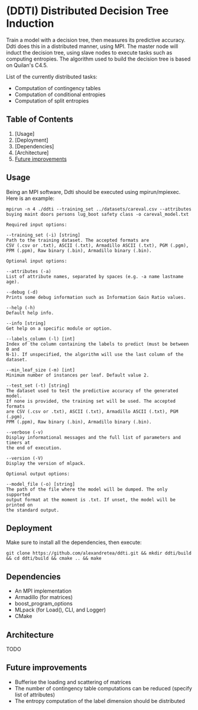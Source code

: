 # (DDTI) Distributed Decision Tree Induction
Train a model with a decision tree, then measures its predictive accuracy.
Ddti does this in a distributed manner, using MPI. The master node will induct
the decision tree, using slave nodes to execute tasks such as computing
entropies. The algorithm used to build the decision tree is based on Quilan's C4.5.

List of the currently distributed tasks:
- Computation of contingency tables
- Computation of conditional entropies
- Computation of split entropies

## Table of Contents
1. [Usage]
2. [Deployment]
3. [Dependencies]
4. [Architecture]
5. [Future improvements](#future-improvements)

## Usage
Being an MPI software, Ddti should be executed using mpirun/mpiexec. Here is an
example:

```mpirun -n 4 ./ddti --training_set ../datasets/careval.csv --attributes buying maint doors persons lug_boot safety class -o careval_model.txt```

```
Required input options:

--training_set (-i) [string]
Path to the training dataset. The accepted formats are
CSV (.csv or .txt), ASCII (.txt), Armadillo ASCII (.txt), PGM (.pgm),
PPM (.ppm), Raw binary (.bin), Armadillo binary (.bin).

Optional input options:

--attributes (-a)
List of attribute names, separated by spaces (e.g. -a name lastname age).

--debug (-d)
Prints some debug information such as Information Gain Ratio values.

--help (-h)
Default help info.

--info [string]
Get help on a specific module or option.

--labels_column (-l) [int]
Index of the column containing the labels to predict (must be between 0 and
N-1). If unspecified, the algorithm will use the last column of the dataset.

--min_leaf_size (-m) [int]
Minimum number of instances per leaf. Default value 2.

--test_set (-t) [string]
The dataset used to test the predictive accuracy of the generated model.
If none is provided, the training set will be used. The accepted formats
are CSV (.csv or .txt), ASCII (.txt), Armadillo ASCII (.txt), PGM (.pgm),
PPM (.ppm), Raw binary (.bin), Armadillo binary (.bin).

--verbose (-v)
Display informational messages and the full list of parameters and timers at
the end of execution.

--version (-V)
Display the version of mlpack.

Optional output options:

--model_file (-o) [string]
The path of the file where the model will be dumped. The only supported
output format at the moment is .txt. If unset, the model will be printed on
the standard output.
```

## Deployment
Make sure to install all the dependencies, then execute:

```git clone https://github.com/alexandretea/ddti.git && mkdir ddti/build && cd ddti/build && cmake .. && make```

## Dependencies
- An MPI implementation
- Armadillo (for matrices)
- boost_program_options
- MLpack (for Load(), CLI, and Logger)
- CMake

## Architecture
TODO

## Future improvements
- Bufferise the loading and scattering of matrices
- The number of contingency table computations can be reduced (specify list of attributes)
- The entropy computation of the label dimension should be distributed
